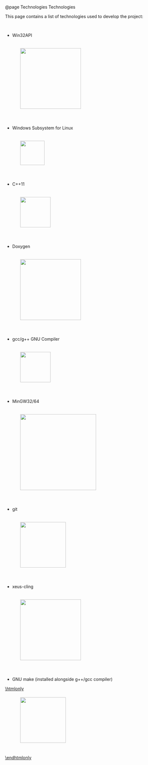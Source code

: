 @page Technologies Technologies

This page contains a list of technologies used to develop the project:

<br/>

* Win32API
<a href="https://www.microsoft.com/en-gb/software-download/windows10" target="_blank">
    <img src="https://img-prod-cms-rt-microsoft-com.akamaized.net/cms/api/am/imageFileData/RE1Mu3b?ver=5c31"
     width="200px;" style="display: block; margin-left: 50px; padding-top: 20px; padding-bottom: 40px;"
    />
</a>

* Windows Subsystem for Linux
<a href="https://en.wikipedia.org/wiki/Windows_Subsystem_for_Linux" target="_blank">
    <img src="https://upload.wikimedia.org/wikipedia/commons/thumb/3/35/Tux.svg/64px-Tux.svg.png"
     width="80px;" style="display: block; margin-left: 50px; padding-top: 20px; padding-bottom: 40px;"
    />
</a>

* C++11
<a href="https://en.wikipedia.org/wiki/C%2B%2B14" target="_blank">
    <img src="https://cdn-icons-png.flaticon.com/512/6132/6132222.png"
         width="100px;" style="display: block; margin-left: 50px; padding-top: 20px; padding-bottom: 40px;"
    />
</a>

* Doxygen
<a href="https://www.doxygen.nl/" target="_blank">
    <img src="https://www.doxygen.nl/images/doxygen.png"
     width="200px;" style="display: block; margin-left: 50px; padding-top: 20px; padding-bottom: 40px;"
    />
</a>

* gcc/g++ GNU Compiler
<a href="https://gcc.gnu.org/" target="_blank">
    <img src="https://gcc.gnu.org/img/gccegg-65.png"
     width="100px;" style="display: block; margin-left: 50px; padding-top: 20px; padding-bottom: 40px;"
    />
</a>

* MinGW32/64
<a href="https://www.mingw-w64.org/" target="_blank">
    <img src="https://www.mingw-w64.org/header.svg#gh-light-mode-only"
     width="250px;" style="display: block; margin-left: 50px; padding-top: 20px; padding-bottom: 40px;"
    />
</a>

* git
<a href="https://git-scm.com/" target="_blank">
    <img src="https://git-scm.com/images/logo@2x.png"
     width="150px;" style="display: block; margin-left: 50px; padding-top: 20px; padding-bottom: 40px;"
    />
</a>

* xeus-cling
<a href="https://github.com/jupyter-xeus/xeus-cling" target="_blank">
    <img src="https://github.com/jupyter-xeus/xeus-cling/raw/main/docs/source/xeus-cling.svg"
     width="200px;" style="display: block; margin-left: 50px; padding-top: 20px; padding-bottom: 40px;"
    />
</a>

* GNU make (installed alongside g++/gcc compiler)
<a href="https://www.gnu.org/software/make/manual/make.html" target="_blank">
\htmlonly
    <script src="..\cstmz\js\toggle.js"></script>
    <div id="container">
		<img
			id="makelogo"
			src="https://upload.wikimedia.org/wikipedia/commons/thumb/3/39/Official_gnu.svg/563px-Official_gnu.svg.png?20080303012513"
			width="150px;" style="display: block; margin-left: 50px; padding-top: 20px; padding-bottom: 40px;"
		/>
    </div>
\endhtmlonly
</a>

